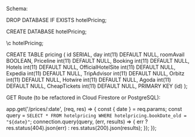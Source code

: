 Schema:

  DROP DATABASE IF EXISTS hotelPricing;

  CREATE DATABASE hotelPricing;

  \c hotelPricing;

  CREATE TABLE pricing (
    id SERIAL,
    day int(11) DEFAULT NULL,
    roomAvail BOOLEAN,
    Priceline int(11) DEFAULT NULL,
    Booking int(11) DEFAULT NULL,
    Hotels int(11) DEFAULT NULL,
    OfficialHotelSite int(11) DEFAULT NULL,
    Expedia int(11) DEFAULT NULL,
    TripAdvisor int(11) DEFAULT NULL,
    Orbitz int(11) DEFAULT NULL,
    Hotwire int(11) DEFAULT NULL,
    Agoda int(11) DEFAULT NULL,
    CheapTickets int(11) DEFAULT NULL,
    PRIMARY KEY (id)
  );

GET Route (to be refactored in Cloud Firestore or PostgreSQL):

  app.get('/prices/:date', (req, res) => {
    const { date } = req.params;
    const query = `SELECT * FROM hotelpricing WHERE hotelpricing.bookDate_old = "${date}"`;
    connection.query(query, (err, results) => {
      err ? res.status(404).json(err) : res.status(200).json(results);
    });
  });
